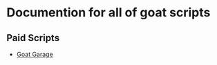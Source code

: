 # Documention for all of goat scripts

## Paid Scripts
- [Goat Garage](https://github.com/GoatDevTeam/docs/tree/main/garage)

